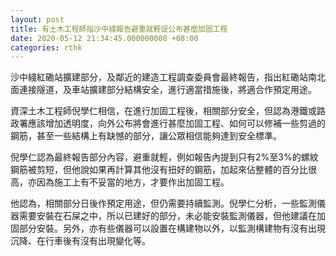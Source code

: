 ```yaml
---
layout: post
title: 有土木工程師指沙中綫報告避重就輕促公布甚麼加固工程
date: 2020-05-12 21:34:45.000000000 +08:00
categories: rthk
---
```


沙中綫紅磡站擴建部分，及鄰近的建造工程調查委員會最終報告，指出紅磡站南北面連接隧道，及車站擴建部分結構安全，進行適當措施後，將適合作預定用途。

資深土木工程師倪學仁相信，在進行加固工程後，相關部分安全，但認為港鐵或路政署應該增加透明度，向外公布將會進行甚麼加固工程、如何可以修補一些剪過的鋼筋，甚至一些結構上有缺憾的部分，讓公眾相信能夠達到安全標準。

倪學仁認為最終報告部分內容，避重就輕，例如報告內提到只有2%至3%的螺紋鋼筋被剪短，但他說如果再計算其他沒有扭好的鋼筋，加起來佔整體的百分比很高，亦因為施工上有不妥當的地方，才要作出加固工程。

他認為，相關部分日後作預定用途，但仍需要持續監測。倪學仁分析，一些監測儀器需要安裝在石屎之中，所以已建好的部分，未必能安裝監測儀器，但他建議在加固部分安裝。另外，亦有些儀器可以設置在構建物以外，以監測構建物有沒有出現沉降、在行車後有沒有出現變化等。
